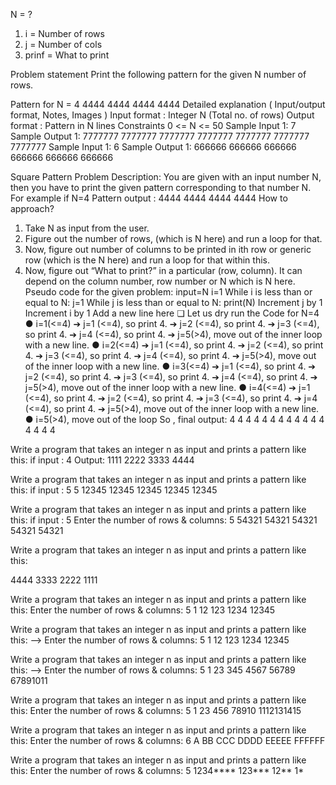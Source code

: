 N = ?
1. i = Number of rows
2. j = Number of cols
3. prinf = What to print
<!-- Questions : 1 -->
Problem statement
Print the following pattern for the given N number of rows.

Pattern for N = 4
4444
4444
4444
4444
Detailed explanation ( Input/output format, Notes, Images )
Input format :
Integer N (Total no. of rows)
Output format :
Pattern in N lines
Constraints
0 <= N <= 50
Sample Input 1:
7
Sample Output 1:
7777777
7777777
7777777
7777777
7777777
7777777
7777777
Sample Input 1:
6
Sample Output 1:
666666
666666
666666
666666
666666
666666

<!-- Solution : 1-->
Square Pattern
Problem Description: You are given with an input number N, then you have to print the given
pattern corresponding to that number N.
For example if N=4
Pattern output : 4444
 4444
 4444
 4444
How to approach?
1. Take N as input from the user.
2. Figure out the number of rows, (which is N here) and run a loop for that.
3. Now, figure out number of columns to be printed in ith row or generic row (which is the
N here) and run a loop for that within this.
4. Now, figure out “What to print?” in a particular (row, column). It can depend on the
column number, row number or N which is N here.
Pseudo code for the given problem:
input=N
i=1
While i is less than or equal to N:
 j=1
 While j is less than or equal to N:
 print(N)
 Increment j by 1
 Increment i by 1
 Add a new line here
❏ Let us dry run the Code for N=4
● i=1(<=4)
➔ j=1 (<=4), so print 4.
➔ j=2 (<=4), so print 4.
➔ j=3 (<=4), so print 4.
➔ j=4 (<=4), so print 4.
➔ j=5(>4), move out of the inner loop with a new line.
● i=2(<=4)
➔ j=1 (<=4), so print 4.
➔ j=2 (<=4), so print 4.
➔ j=3 (<=4), so print 4.
➔ j=4 (<=4), so print 4.
➔ j=5(>4), move out of the inner loop with a new line.
● i=3(<=4)
➔ j=1 (<=4), so print 4.
➔ j=2 (<=4), so print 4.
➔ j=3 (<=4), so print 4.
➔ j=4 (<=4), so print 4.
➔ j=5(>4), move out of the inner loop with a new line.
● i=4(<=4)
➔ j=1 (<=4), so print 4.
➔ j=2 (<=4), so print 4.
➔ j=3 (<=4), so print 4.
➔ j=4 (<=4), so print 4.
➔ j=5(>4), move out of the inner loop with a new line.
● i=5(>4), move out of the loop
So , final output:
4 4 4 4
4 4 4 4
4 4 4 4
4 4 4 4


<!-- Questions : 2 -->
Write a program that takes an integer n as input and prints a pattern like this:
if
input : 4
Output:
1111
2222
3333
4444

<!-- Questions : 3 -->
Write a program that takes an integer n as input and prints a pattern like this:
if input : 5
5
12345
12345
12345
12345
12345

<!-- Questions : 4 -->
Write a program that takes an integer n as input and prints a pattern like this:
if input : 5
Enter the number of rows & columns:
5
54321
54321
54321
54321
54321

<!-- Questions : 5 -->
Write a program that takes an integer n as input and prints a pattern like this:

4444
3333
2222
1111

<!-- Questions : 5 -->
Write a program that takes an integer n as input and prints a pattern like this:
Enter the number of rows & columns:
5
1
12
123
1234
12345


<!-- <!-- Questions : 6 -->
Write a program that takes an integer n as input and prints a pattern like this: -->
Enter the number of rows & columns:
5
1
12
123
1234
12345



<!-- <!-- Questions : 7 -->
Write a program that takes an integer n as input and prints a pattern like this: -->
Enter the number of rows & columns:
5
1
23
345
4567
56789
67891011

 <!-- Questions : 8 -->
Write a program that takes an integer n as input and prints a pattern like this: 
Enter the number of rows & columns:
5
1
23
456
78910
1112131415

 <!-- Questions : 9-->
Write a program that takes an integer n as input and prints a pattern like this: 
Enter the number of rows & columns:
6
A
BB
CCC
DDDD
EEEEE
FFFFFF

<!-- Questions : 10-->
Write a program that takes an integer n as input and prints a pattern like this: 
Enter the number of rows & columns:
5
1234****
123***
12**
1*
